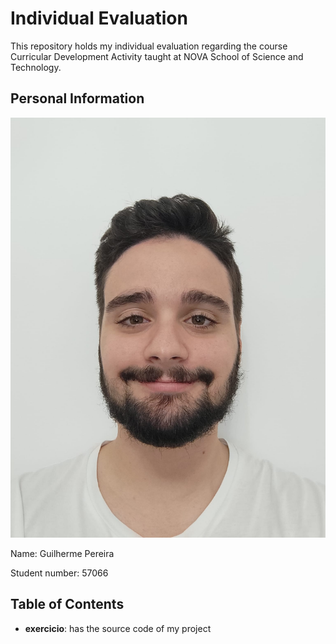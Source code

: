# Individual Evaluation
This repository holds my individual evaluation regarding the course Curricular Development Activity taught at NOVA School of Science and Technology.


## Personal Information

![This is my face. Beautiful, I know.](https://github.com/the-Kob/individual-evaluation-ADC/blob/main/media/0c3d4a7c-e292-45fe-b5bf-c57172c54a1f.jpg)

Name: Guilherme Pereira

Student number: 57066


## Table of Contents
- **exercicio**: has the source code of my project
